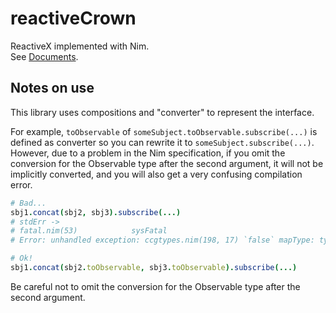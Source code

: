 # reactiveCrown
ReactiveX implemented with Nim.  
See [Documents](https://panno8m.github.io/reactiveCrown/reactiveCrown.html).

## Notes on use

This library uses compositions and "converter" to represent the interface.

For example, `toObservable` of `someSubject.toObservable.subscribe(...)` is defined as converter so you can rewrite it to `someSubject.subscribe(...)`.
However, due to a problem in the Nim specification, if you omit the conversion for the Observable type after the second argument, it will not be implicitly converted, and you will also get a very confusing compilation error.

```nim
# Bad...
sbj1.concat(sbj2, sbj3).subscribe(...)
# stdErr ->
# fatal.nim(53)            sysFatal
# Error: unhandled exception: ccgtypes.nim(198, 17) `false` mapType: tyGenericInvocation [AssertionDefect]

# Ok!
sbj1.concat(sbj2.toObservable, sbj3.toObservable).subscribe(...)
```

Be careful not to omit the conversion for the Observable type after the second argument.